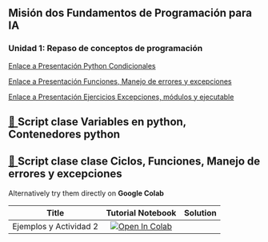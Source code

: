 ## Misión dos Fundamentos de Programación para IA




### Unidad 1: Repaso de conceptos de programación

<a href="https://www.canva.com/design/DAGEl2pQeQg/QoNwBNFiGP3J5z3sZaVeHg/view?utm_content=DAGEl2pQeQg&utm_campaign=designshare&utm_medium=link&utm_source=editor" target="_blank">Enlace a Presentación Python Condicionales</a>

<a href="https://www.canva.com/design/DAGE8g8lWpI/bSWzdJotMoJ-lbGp_o0LUQ/view?utm_content=DAGE8g8lWpI&utm_campaign=designshare&utm_medium=link&utm_source=editor" target="_blank">Enlace a Presentación Funciones, Manejo de errores y excepciones</a>

<a href="https://www.canva.com/design/DAGIO8gmBo8/KiRi2Mfkir58Zo80yqoiYQ/view?utm_content=DAGIO8gmBo8&utm_campaign=designshare&utm_medium=link&utm_source=editor" target="_blank">Enlace a Presentación Ejercicios Excepciones, módulos y ejecutable</a>


## [📄 ](./pythonExploradorM1U2.ipynb/) Script clase Variables en python, Contenedores python
## [📄 ](./02_Condiciones.ipynb/) Script clase clase Ciclos, Funciones, Manejo de errores y excepciones



Alternatively try them directly on **Google Colab** 

| Title | Tutorial Notebook  | Solution |
|-|:-:|:-:|
|  Ejemplos y Actividad 2 | [![Open In Colab](https://colab.research.google.com/assets/colab-badge.svg)](https://colab.research.google.com/github/xXThanatosXx/Curso-IA-G3/blob/main/Misi%C3%B3n%20Uno/Unidad%203/EjemplosPython.ipynb)  |
